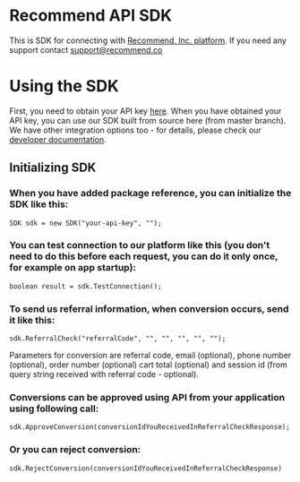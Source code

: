 # Recommend API SDK

This is SDK for connecting with [Recommend, Inc. platform](https://www.recommend.co/). If you need any support contact support@recommend.co

# Using the SDK

First, you need to obtain your API key [here](https://www.recommend.co/partners/api-keys).  When you have obtained your API key, you can use our SDK built from source here (from master branch). We have other integration options too - for details, please check our [developer documentation](https://about.recommend.co/api-docs/).

## Initializing SDK

### When you have added package reference, you can initialize the SDK like this:

    SDK sdk = new SDK("your-api-key", "");

### You can test connection to our platform like this (you don't need to do this before each request, you can do it only once, for example on app startup):

    boolean result = sdk.TestConnection();

### To send us referral information, when conversion occurs, send it like this:

    sdk.ReferralCheck("referralCode", "", "", "", "", "");

Parameters for conversion are referral code, email (optional), phone number (optional), order number (optional)  cart total (optional) and session id (from query string received with referral code - optional).

### Conversions can be approved using API from your application using following call:

    sdk.ApproveConversion(conversionIdYouReceivedInReferralCheckResponse);

### Or you can reject conversion:

    sdk.RejectConversion(conversionIdYouReceivedInReferralCheckResponse)